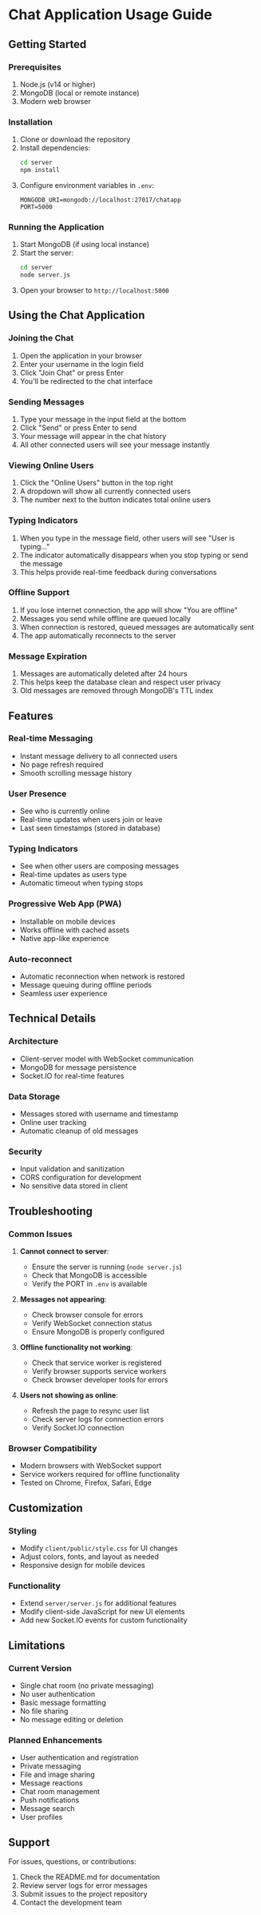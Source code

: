 # Chat Application Usage Guide

## Getting Started

### Prerequisites
1. Node.js (v14 or higher)
2. MongoDB (local or remote instance)
3. Modern web browser

### Installation
1. Clone or download the repository
2. Install dependencies:
   ```bash
   cd server
   npm install
   ```
3. Configure environment variables in `.env`:
   ```
   MONGODB_URI=mongodb://localhost:27017/chatapp
   PORT=5000
   ```

### Running the Application
1. Start MongoDB (if using local instance)
2. Start the server:
   ```bash
   cd server
   node server.js
   ```
3. Open your browser to `http://localhost:5000`

## Using the Chat Application

### Joining the Chat
1. Open the application in your browser
2. Enter your username in the login field
3. Click "Join Chat" or press Enter
4. You'll be redirected to the chat interface

### Sending Messages
1. Type your message in the input field at the bottom
2. Click "Send" or press Enter to send
3. Your message will appear in the chat history
4. All other connected users will see your message instantly

### Viewing Online Users
1. Click the "Online Users" button in the top right
2. A dropdown will show all currently connected users
3. The number next to the button indicates total online users

### Typing Indicators
1. When you type in the message field, other users will see "User is typing..."
2. The indicator automatically disappears when you stop typing or send the message
3. This helps provide real-time feedback during conversations

### Offline Support
1. If you lose internet connection, the app will show "You are offline"
2. Messages you send while offline are queued locally
3. When connection is restored, queued messages are automatically sent
4. The app automatically reconnects to the server

### Message Expiration
1. Messages are automatically deleted after 24 hours
2. This helps keep the database clean and respect user privacy
3. Old messages are removed through MongoDB's TTL index

## Features

### Real-time Messaging
- Instant message delivery to all connected users
- No page refresh required
- Smooth scrolling message history

### User Presence
- See who is currently online
- Real-time updates when users join or leave
- Last seen timestamps (stored in database)

### Typing Indicators
- See when other users are composing messages
- Real-time updates as users type
- Automatic timeout when typing stops

### Progressive Web App (PWA)
- Installable on mobile devices
- Works offline with cached assets
- Native app-like experience

### Auto-reconnect
- Automatic reconnection when network is restored
- Message queuing during offline periods
- Seamless user experience

## Technical Details

### Architecture
- Client-server model with WebSocket communication
- MongoDB for message persistence
- Socket.IO for real-time features

### Data Storage
- Messages stored with username and timestamp
- Online user tracking
- Automatic cleanup of old messages

### Security
- Input validation and sanitization
- CORS configuration for development
- No sensitive data stored in client

## Troubleshooting

### Common Issues

1. **Cannot connect to server**:
   - Ensure the server is running (`node server.js`)
   - Check that MongoDB is accessible
   - Verify the PORT in `.env` is available

2. **Messages not appearing**:
   - Check browser console for errors
   - Verify WebSocket connection status
   - Ensure MongoDB is properly configured

3. **Offline functionality not working**:
   - Check that service worker is registered
   - Verify browser supports service workers
   - Check browser developer tools for errors

4. **Users not showing as online**:
   - Refresh the page to resync user list
   - Check server logs for connection errors
   - Verify Socket.IO connection

### Browser Compatibility
- Modern browsers with WebSocket support
- Service workers required for offline functionality
- Tested on Chrome, Firefox, Safari, Edge

## Customization

### Styling
- Modify `client/public/style.css` for UI changes
- Adjust colors, fonts, and layout as needed
- Responsive design for mobile devices

### Functionality
- Extend `server/server.js` for additional features
- Modify client-side JavaScript for new UI elements
- Add new Socket.IO events for custom functionality

## Limitations

### Current Version
- Single chat room (no private messaging)
- No user authentication
- Basic message formatting
- No file sharing
- No message editing or deletion

### Planned Enhancements
- User authentication and registration
- Private messaging
- File and image sharing
- Message reactions
- Chat room management
- Push notifications
- Message search
- User profiles

## Support

For issues, questions, or contributions:
1. Check the README.md for documentation
2. Review server logs for error messages
3. Submit issues to the project repository
4. Contact the development team